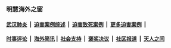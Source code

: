 
### 明慧海外之窗

####  [武汉肺炎](indexes/365.md?t=06011801) &nbsp;|&nbsp;  [迫害案例综述](indexes/328.md?t=06011801) &nbsp;|&nbsp; [迫害致死案例](indexes/277.md?t=06011801)  &nbsp;|&nbsp; [更多迫害案例](indexes/81.md?t=06011801)  &nbsp;|&nbsp; 
####  [时事评论](indexes/19.md?t=06011801) &nbsp;|&nbsp; [海外简讯](indexes/245.md?t=06011801)&nbsp;|&nbsp;  [社会支持](indexes/140.md?t=06011801) &nbsp;|&nbsp; [褒奖决议](indexes/282.md?t=06011801) &nbsp;|&nbsp; [社区报道](indexes/91.md?t=06011801)  &nbsp;|&nbsp; [天人之间](indexes/78.md?t=06011801) 

